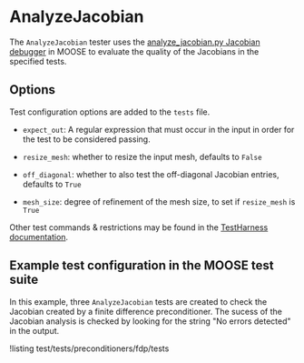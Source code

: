 # AnalyzeJacobian

The `AnalyzeJacobian` tester uses the
[analyze_jacobian.py Jacobian debugger](help/development/analyze_jacobian.md)
in MOOSE to evaluate the quality of the Jacobians in the specified tests.

## Options

Test configuration options are added to the `tests` file.

- `expect_out`: A regular expression that must occur in the input in order for the test to be considered passing.

- `resize_mesh`: whether to resize the input mesh, defaults to `False`

- `off_diagonal`: whether to also test the off-diagonal Jacobian entries, defaults to `True`

- `mesh_size`: degree of refinement of the mesh size, to set if `resize_mesh` is `True`


Other test commands & restrictions may be found in the [TestHarness documentation](TestHarness.md).

## Example test configuration in the MOOSE test suite

In this example, three `AnalyzeJacobian` tests are created to check the Jacobian created by a finite difference
preconditioner. The sucess of the Jacobian analysis is checked by looking for the string "No errors detected"
in the output.

!listing test/tests/preconditioners/fdp/tests
